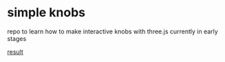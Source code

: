 # simple knobs

repo to learn how to make interactive knobs with three.js
currently in early stages

[result](https://3d-knobs.now.sh/)

